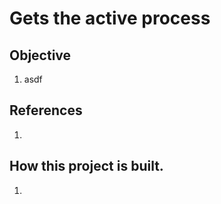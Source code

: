# Gets the active process 

## Objective
1. asdf


## References
1. 

## How this project is built.
1. 

